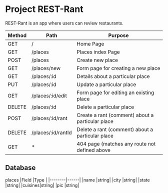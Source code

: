 # Project REST-Rant

REST-Rant is an app where users can review restaurants.

|Method |Path              |Purpose                                         |
|-------|------------------|------------------------------------------------|
|GET    |/                 |Home Page                                       |
|GET    |/places           |Places index Page                               |
|POST   |/places           |Create new place                                |
|GET    |/places/new       |Form page for creating a new place              |
|GET    |/places/:id       |Details about a particular place                |
|PUT    |/places/:id       |Update a particular place                       |
|GET    |/places/:id/edit  |Form page for editing an existing place         |
|DELETE |/places/:id       |Delete a particular place                       |
|POST   |/places/:id/rant  |Create a rant (comment) about a particular place|
|DELETE |/places/:id/rantId|Delete a rant (comment) about a particular place|
|GET    |*                 |404 page (matches any route not defined above   |

## Database

places
|Field   |Type  |
|--------|------|
|name    |string|
|city    |string|
|state   |string|
|cuisines|string|
|pic     |string|